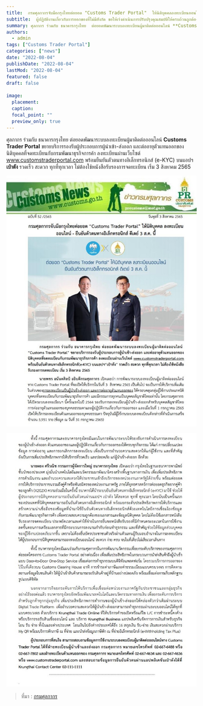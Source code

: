 ```yaml
---
title:  กรมศุลกากรจับมือกรุงไทยต่อยอด "Customs Trader Portal"  ให้นิติบุคคลลงทะเบียนออนไลน์
subtitle:  ผู้ปฏิบัติงานเกี่ยวกับการออกของที่ไม่มีสังกัด ขอให้เร่งดำเนินการปรับปรุงคุณสมบัติให้ครบถ้วนถูกต้อง ภายในวันที่ 29 สิงหาคม 2565 
summary: ศุลกากร ร่วมกับ ธนาคารกรุงไทย  ต่อยอดพัฒนาระบบลงทะเบียนผู้มาติดต่อออนไลน์ **Customs Trader Portal**  ขยายบริการรองรับผู้ประกอบการผู้นำเข้า-ส่งออก และต่ออายุตัวแทนออกของ นิติบุคคลที่จดทะเบียนกับกรมพัฒนาธุรกิจการค้า
authors: 
  - admin
tags: ["Customs Trader Portal"]
categories: ["news"]
date: "2022-08-04"
publishDate: "2022-08-04"
lastMod: "2022-08-04"
featured: false
draft: false

image:
  placement:
  caption:
  focal_point: ""
  preview_only: true
---  
```


ศุลกากร ร่วมกับ ธนาคารกรุงไทย  ต่อยอดพัฒนาระบบลงทะเบียนผู้มาติดต่อออนไลน์ **Customs Trader Portal**  ขยายบริการรองรับผู้ประกอบการผู้นำเข้า-ส่งออก และต่ออายุตัวแทนออกของ นิติบุคคลที่จดทะเบียนกับกรมพัฒนาธุรกิจการค้า ลงทะเบียนผ่านเว็บไซต์  www.customstraderportal.com  พร้อมยืนยันตัวตนทางอิเล็กทรอนิกส์ (e-KYC) บนแอปฯ**เป๋าตัง**  รวดเร็ว สะดวก ทุกที่ทุกเวลา ไม่ต้องใช้หนังสือรับรองการจดทะเบียน เริ่ม  3 สิงหาคม  2565



 ![](img_01.jpg)

 ![](img_02.jpg)



> ที่มา : [กรมศุลกากร](https://www.customs.go.th/cont_strc_simple_with_date.php?current_id=142329324148505f46464b48464b47)